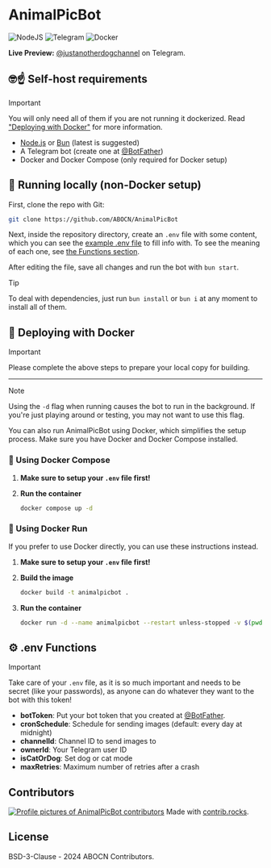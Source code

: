 # AnimalPicBot

![NodeJS](https://img.shields.io/badge/node.js-6DA55F?style=for-the-badge&logo=node.js&logoColor=white)
![Telegram](https://img.shields.io/badge/Telegram-2CA5E0?style=for-the-badge&logo=telegram&logoColor=white)
![Docker](https://img.shields.io/badge/docker-%230db7ed.svg?style=for-the-badge&logo=docker&logoColor=white)

**Live Preview:** [@justanotherdogchannel](https://t.me/justanotherdogchannel) on Telegram.

## 🤓☝️ Self-host requirements

> [!IMPORTANT]
> You will only need all of them if you are not running it dockerized. Read ["Deploying with Docker"](#-deploying-with-docker) for more information.

- [Node.js](https://nodejs.org) or [Bun](https://bun.sh) (latest is suggested)
- A Telegram bot (create one at [@BotFather](https://t.me/botfather))
- Docker and Docker Compose (only required for Docker setup)

## 🚀 Running locally (non-Docker setup)

First, clone the repo with Git:

```bash
git clone https://github.com/ABOCN/AnimalPicBot
```

Next, inside the repository directory, create an `.env` file with some content, which you can see the [example .env file](.env.example) to fill info with. To see the meaning of each one, see [the Functions section](#%EF%B8%8F-env-functions).

After editing the file, save all changes and run the bot with ``bun start``.

> [!TIP]
> To deal with dependencies, just run ``bun install`` or ``bun i`` at any moment to install all of them.

## 🐋 Deploying with Docker

> [!IMPORTANT]
> Please complete the above steps to prepare your local copy for building.

---

> [!NOTE]
> Using the `-d` flag when running causes the bot to run in the background. If you're just playing around or testing, you may not want to use this flag.

You can also run AnimalPicBot using Docker, which simplifies the setup process. Make sure you have Docker and Docker Compose installed.

### 📃 Using Docker Compose

1. **Make sure to setup your `.env` file first!**

2. **Run the container**

   ```bash
   docker compose up -d
   ```

### 🚀 Using Docker Run

If you prefer to use Docker directly, you can use these instructions instead.

1. **Make sure to setup your `.env` file first!**

2. **Build the image**

   ```bash
   docker build -t animalpicbot .
   ```

3. **Run the container**

   ```bash
   docker run -d --name animalpicbot --restart unless-stopped -v $(pwd)/.env:/usr/src/app/.env:ro animalpicbot
   ```

## ⚙️ .env Functions

> [!IMPORTANT]
> Take care of your ``.env`` file, as it is so much important and needs to be secret (like your passwords), as anyone can do whatever they want to the bot with this token!

- **botToken**: Put your bot token that you created at [@BotFather](https://t.me/botfather).
- **cronSchedule**: Schedule for sending images (default: every day at midnight)
- **channelId**: Channel ID to send images to
- **ownerId**: Your Telegram user ID
- **isCatOrDog**: Set dog or cat mode
- **maxRetries**: Maximum number of retries after a crash

## Contributors

[![Profile pictures of AnimalPicBot contributors](https://contrib.rocks/image?repo=abocn/AnimalPicBot)](https://github.com/abocn/AnimalPicBot/graphs/contributors)
Made with [contrib.rocks](https://contrib.rocks).

## License

BSD-3-Clause - 2024 ABOCN Contributors.

